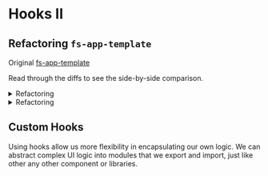 # Hooks II

## Refactoring `fs-app-template`

Original [fs-app-template](https://github.com/FullstackAcademy/fs-app-template)

Read through the diffs to see the side-by-side comparison.

<details>
  <summary>Refactoring</summary>
  
![img](./imgs/refactor2.png)
</details>
<details>
  <summary>Refactoring</summary>
  
![img](./imgs/refactor1.png)
</details>

## Custom Hooks

Using hooks allow us more flexibility in encapsulating our own logic. We can abstract complex UI logic into modules that we export and import, just like other any other component or libraries.
